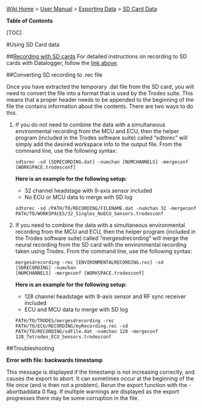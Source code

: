 [Wiki Home](Home) > [User Manual](Documentation) > [Exporting Data](Export) > [SD Card Data](SDFunctions)

**Table of Contents**

[TOC]

#Using SD Card data

##[Recording with SD cards](http://spikegadgets.com/downloads/SD%20Instructions.pdf)
For detailed instructions on recording to SD cards with Datalogger, follow the [link above](http://spikegadgets.com/downloads/SD%20Instructions.pdf). 

##Converting SD recording to .rec file

Once you have extracted the temporary .dat file from the SD card, you will need to convert the file into a
format that is used by the Trodes suite. This means that a proper header needs to be appended to the
beginning of the file the contains information about the contents. There are two ways to do this.

1. If you do not need to combine the data with a simultaneous environmental recording from the MCU and
ECU, then the helper program (included in the Trodes software suite) called “sdtorec” will simply add the
desired workspace info to the output file. From the command line, use the following syntax:

    ```
    sdtorec -sd [SDRECORDING.dat] -numchan [NUMCHANNELS] -mergeconf [WORKSPACE.trodesconf]
    ```
    
    **Here is an example for the following setup:**

    - 32 channel headstage with 9-axis sensor included
    - No ECU or MCU data to merge with SD log

    ```
    sdtorec -sd /PATH/TO/RECORDING/FILENAME.dat -numchan 32 -mergeconf PATH/TO/WORKSPACES/32_Singles_NoECU_Sensors.trodesconf
    ```

2. If you need to combine the data with a simultaneous environmental recording from the MCU and ECU,
then the helper program (included in the Trodes software suite) called “mergesdrecording” will merge the
neural recording from the SD card with the environmental recording taken using Trodes. From the
command line, use the following syntax:

    ```
    mergesdrecording -rec [ENVIRONMENTALRECORDING.rec] -sd [SDRECORDING] -numchan
    [NUMCHANNELS] -mergeconf [WORKSPACE.trodesconf]
    ```

    **Here is an example for the following setup:**

    - 128 channel headstage with 9-axis sensor and RF sync receiver included
    - ECU and MCU data to merge with SD log

    ```
    PATH/TO/TRODES/mergesdrecording -rec PATH/TO/ECU/RECORDING/myRecording.rec -sd PATH/TO/RECORDING/sdFile.dat -numchan 128 -mergeconf 128_Tetrodes_ECU_Sensors.trodesconf
    ```

##Troubleshooting

**Error with file: backwards timestamp**

This message is displayed if the timestamp is not increasing correctly, and causes the export to abort. It can sometimes occur at the beginning of the file once (and is then not a problem). Rerun the export function with the -abortbaddata 0 flag.  If multiple warnings are displayed as the export progresses there may be some corruption in the file.